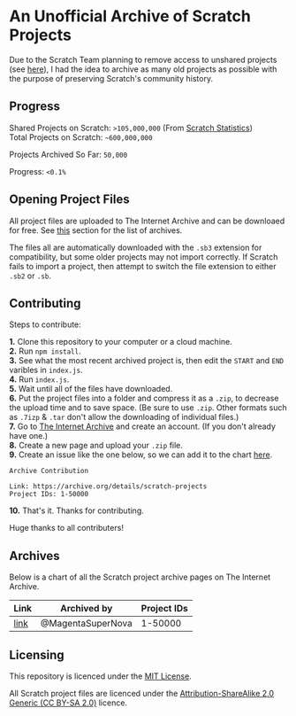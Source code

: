 # An Unofficial Archive of Scratch Projects

Due to the Scratch Team planning to remove access to unshared projects (see [here](https://github.com/LLK/scratch-www/pull/6773)), I had the idea to archive as many old projects as possible with the purpose of preserving Scratch's community history.

## Progress

Shared Projects on Scratch: `>105,000,000` (From [Scratch Statistics](https://scratch.mit.edu/statistics/))  
Total Projects on Scratch: `~600,000,000`  

Projects Archived So Far: `50,000`  

Progress: `<0.1%`

## Opening Project Files

All project files are uploaded to The Internet Archive and can be downloaed for free. See [this](#archives) section for the list of archives.

The files all are automatically downloaded with the `.sb3` extension for compatibility, but some older projects may not import correctly.  If Scratch fails to import a project, then attempt to switch the file extension to either `.sb2` or `.sb`.

## Contributing

Steps to contribute:

**1.** Clone this repository to your computer or a cloud machine.  
**2.** Run `npm install`.  
**3.** See what the most recent archived project is, then edit the `START` and `END` varibles in `index.js`.  
**4.** Run `index.js`.  
**5.** Wait until all of the files have downloaded.  
**6.** Put the project files into a folder and compress it as a `.zip`, to decrease the upload time and to save space. (Be sure to use `.zip`. Other formats such as `.7izp` & `.tar` don't allow the downloading of individual files.)  
**7.** Go to [The Internet Archive](https://archive.org) and create an account. (If you don't already have one.)  
**8.** Create a new page and upload your `.zip` file.  
**9.** Create an issue like the one below, so we can add it to the chart [here](#archives).  

```
Archive Contribution

Link: https://archive.org/details/scratch-projects
Project IDs: 1-50000
```

**10.** That's it. Thanks for contributing.

Huge thanks to all contributers!

## Archives

Below is a chart of all the Scratch project archive pages on The Internet Archive.

| Link | Archived by | Project IDs |
| ---- | ----------- | ----------- |
| [link](https://archive.org/details/scratch-projects) | @MagentaSuperNova | 1-50000 |

## Licensing

This repository is licenced under the [MIT License](https://github.com/micahlt/sbarchive/blob/master/LICENSE).

All Scratch project files are licenced under the [Attribution-ShareAlike 2.0 Generic (CC BY-SA 2.0)](https://creativecommons.org/licenses/by-sa/2.0/) licence.
